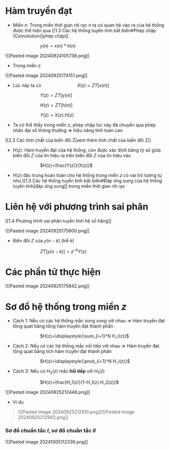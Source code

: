 
# Hàm truyền đạt

- Miền $n$: Trong miền thời gian rời rạc $n$ ta có quan hệ vào ra của hệ thống được thể hiện qua [[1.3 Các hệ thống tuyến tính bất biến#Phép chập (Convolution)|phép chập]] 

$\hspace{3cm}$$y(n)=x(n)*h(n)$ 

![[Pasted image 20240924105738.png]]

- Trong miền $z$:

![[Pasted image 20240925174151.png]]

- Lúc này ta có
$\hspace{3cm}$$X(z)=ZT[x(n)]$

$\hspace{3cm}$$Y(z)=ZT[y(n)]$
	
$\hspace{3cm}$$H(z)=ZT[h(n)]$

$\hspace{3cm}$$Y(z)=X(z).H(z)$

- Ta có thể thấy trong miền $z$, phép chập lúc này đã chuyển qua phép nhân đại số thông thường $\Rightarrow$ hiệu năng tính toán cao

[[2.3 Các tính chất của biến đổi Z|xem thêm tính chất của biến đổi Z]] 

- $H(z)$: Hàm truyền đạt của hệ thống, còn được xác định bằng tỷ số giữa biến đổi $Z$ của tín hiệu ra trên biến đổi $Z$ của tín hiệu vào

$\hspace{3cm}$$H(z)=\frac{Y(z)}{X(z)}$

- $H(z)$ đặc trưng hoàn toàn cho hệ thống trong miền $z$ có vai trò tương tự như [[1.3 Các hệ thống tuyến tính bất biến#Đáp ứng xung của hệ thống tuyến tính|đáp ứng xung]] trong miền thời gian rời rạc

# Liên hệ với phương trình sai phân

[[1.4 Phương trình sai phân tuyến tính hệ số hằng]]

![[Pasted image 20240925175600.png]]

- Biến đổi $Z$ của $y(n-k)$ (trễ $k$)

$\hspace{3cm}$$ZT[y(n-k)]=z^{-k}Y(z)$ 

# Các phần tử thực hiện

![[Pasted image 20240925175842.png]]

# Sơ đồ hệ thống trong miền $z$ 

- Cách 1: Nếu có các hệ thống mắc song song với nhau $\Rightarrow$ Hàm truyền đạt tổng quát bằng tổng hàm truyền đạt thành phần

$\hspace{3cm}$$H(z)=\displaystyle{\sum_{i=1}^N H_i(z)}$ 

- Cách 2: Nếu có các hệ thống mắc nối tiếp với nhau $\Rightarrow$ Hàm truyền đạt tổng quát bằng tích hàm truyền đạt thành phần

$\hspace{3cm}$$H(z)=\displaystyle{\prod_{i=1}^N H_i(z)}$

- Cách 3: Nếu có $H_2(z)$ mắc **hồi tiếp** với $H_1(z)$ 

$\hspace{3cm}$$H(z)=\frac{H_1(z)}{1-H_1(z).H_2(z)}$

![[Pasted image 20240925212448.png]]

- Ví dụ
>![[Pasted image 20240925212810.png]]![[Pasted image 20240925212942.png]]

### Sơ đồ chuẩn tắc $I$, sơ đồ chuẩn tắc $II$ 

![[Pasted image 20241005112339.png]]

